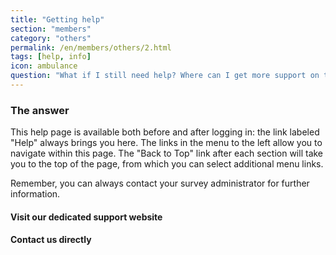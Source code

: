 ```yaml
---
title: "Getting help"
section: "members"
category: "others"
permalink: /en/members/others/2.html
tags: [help, info]
icon: ambulance
question: "What if I still need help? Where can I get more support on this?"
---
```


### <i class="pe-anchor pe-fw"></i> The answer

This help page is available both before and after logging in: the link labeled "Help" always brings you here. The links in the menu to the left allow you to navigate within this page. The "Back to Top" link after each section will take you to the top of the page, from which you can select additional menu links.

Remember, you can always contact your survey administrator for further information.

#### Visit our dedicated support website

#### Contact us directly
